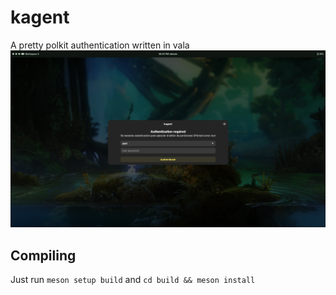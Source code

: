 # kagent

A pretty polkit authentication written in vala
![alt preview](https://raw.githubusercontent.com/XtremeTHN/KAgent/main/assets/preview.png)

## Compiling

Just run
`meson setup build` and `cd build && meson install`
